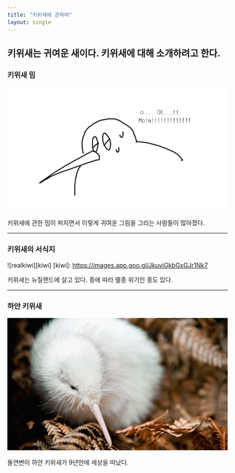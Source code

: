 ```yaml
---
title: "키위새에 관하여"
layout: single
---
```


키위새는 귀여운 새이다. 키위새에 대해 소개하려고 한다.
---
### 키위새 밈
![hellokiwi](/assets/images/hellokiwi.jpeg)

키위새에 관한 밈이 퍼지면서 이렇게 귀여운 그림을 그리는 사람들이 많아졌다.

---
### 키위새의 서식지
![realkiwi][kiwi]
[kiwi]: https://images.app.goo.gl/JkuviGkbGxGJr1Nk7

키위새는 뉴질랜드에 살고 있다. 종에 따라 멸종 위기인 종도 있다.

---
### 하얀 키위새
[![whitekiwi](/assets/images/whitekiwi.jpeg "더 자세한 내용을 원하시면 방문해 보세요")](https://nownews.seoul.co.kr/news/newsView.php?id=20201228601013)

돌연변이 하얀 키위새가 9년만에 세상을 떠났다.
